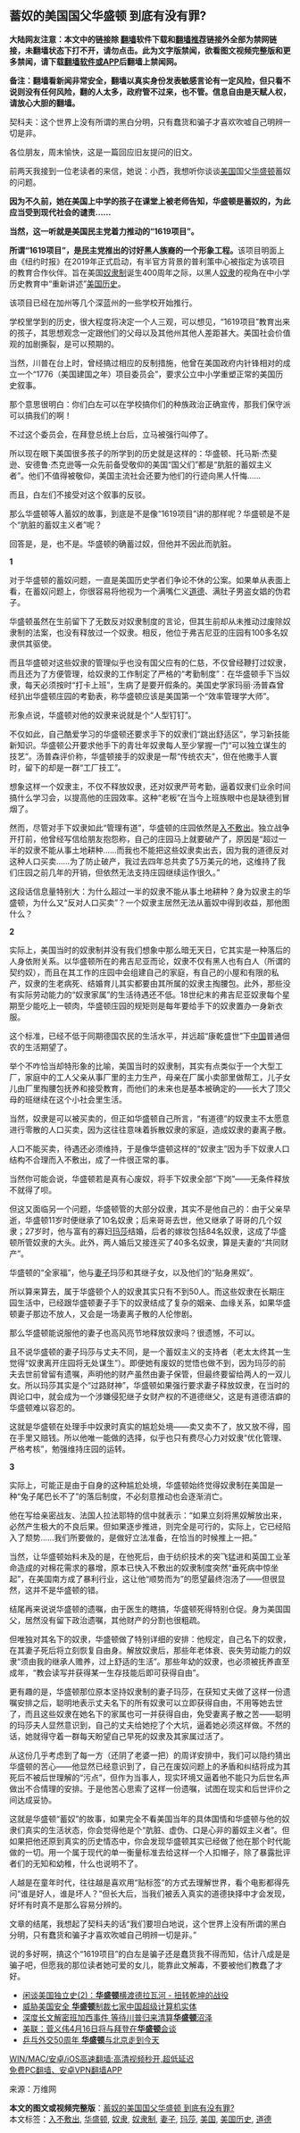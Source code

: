  <h2>蓄奴的美国国父华盛顿 到底有没有罪?</h2> <p class="notice"><b>大陆网友注意：本文中的链接除 <a href="https://github.com/bannedbook/fanqiang" >翻墙</a>软件下载和<a href="https://github.com/killgcd/justmysocks/blob/master/README.md">翻墙推荐</a>链接外全部为禁网链接，未翻墙状态下打不开，请勿点击。此为文字版禁闻，欲看图文视频完整版和更多禁闻，请下载<a href="https://github.com/bannedbook/fanqiang">翻墙软件或APP</a>后翻墙上禁闻网。</p><p>备注：翻墙看新闻非常安全，翻墙以真实身份发表敏感言论有一定风险，但只看不说则没有任何风险，翻的人太多，政府管不过来，也不管。信息自由是天赋人权，请放心大胆的翻墙。</b></p>  <div class="entry"> <p>契科夫：这个世界上没有所谓的黑白分明，只有蠢货和骗子才喜欢吹嘘自己明辨一切是非。</p> <p>各位朋友，周末愉快，这是一篇回应旧友提问的旧文。</p> <p>前两天我接到一位老读者的来信，她说：小西，我想听你谈谈<a href="https://www.bannedbook.org/bnews/tag/%e7%be%8e%e5%9b%bd/" class="st_tag internal_tag" rel="tag" title="标签 美国 下的日志">美国</a>国父<a href="https://www.bannedbook.org/bnews/tag/%e5%8d%8e%e7%9b%9b%e9%a1%bf/" class="st_tag internal_tag" rel="tag" title="标签 华盛顿 下的日志">华盛顿</a>蓄奴的问题。</p> <p><strong>因为不久前，她在美国上中学的孩子在课堂上被老师告知，华盛顿是蓄奴的，为此应当受到现代社会的谴责……</strong></p> <p><strong>当然，这一听就是美国民主党着力推动的“1619项目”</strong><strong>。</strong></p> <p><strong>所谓“1619项目”，是民主党推出的讨好黑人族裔的一个形象工程。</strong>该项目明面上由《纽约时报》在2019年正式启动，有半官方背景的普利策中心被指定为该项目的教育合作伙伴。旨在美国<a href="https://www.bannedbook.org/bnews/tag/%E5%A5%B4%E9%9A%B6%E5%88%B6/" class="st_tag internal_tag" rel="tag" title="标签 奴隶制 下的日志">奴隶制</a>诞生400周年之际，以黑人<a href="https://www.bannedbook.org/bnews/tag/%e5%a5%b4%e9%9a%b6/" class="st_tag internal_tag" rel="tag" title="标签 奴隶 下的日志">奴隶</a>的视角在中小学历史教育中“重新讲述”<a href="https://www.bannedbook.org/bnews/tag/%E7%BE%8E%E5%9B%BD%E5%8E%86%E5%8F%B2/" class="st_tag internal_tag" rel="tag" title="标签 美国历史 下的日志">美国历史</a>。</p> <p>该项目已经在加州等几个深蓝州的一些学校开始推行。</p> <p>学校里学到的历史，很大程度将决定一个人三观，可以想见，“1619项目”教育出来的孩子，其思想观念一定跟他们的父母以及其他州其他人差距甚大。美国社会价值观的加剧撕裂，是可以预期的。</p> <p>当然，川普在台上时，曾经搞过相应的反制措施，他曾在美国政府内针锋相对的成立一个“1776（美国建国之年）项目委员会”，要求公立中小学重塑正常的美国历史叙事。</p> <p>那个意思很明白：你们白左可以在学校搞你们的种族政治正确宣传，那我们保守派可以搞我们的啊！</p> <p>不过这个委员会，在拜登总统上台后，立马被强行叫停了。</p> <p>所以现在眼下美国很多孩子的所学到的历史就是这样的：华盛顿、托马斯·杰斐逊、安德鲁·杰克逊等一众先前备受敬仰的美国“国父们”都是“肮脏的蓄奴主义者”。他们不值得被敬仰，美国主流社会还要为他们的行迹向黑人忏悔……</p>  <p>而且，白左们不接受对这个叙事的反驳。</p> <p>那么华盛顿等人蓄奴的故事，到底是不是像“1619项目”讲的那样呢？华盛顿是不是个“肮脏的蓄奴主义者”呢？</p> <p>回答是，是，也不是。华盛顿的确蓄过奴，但他并不因此而肮脏。</p> <p><strong>1</strong></p> <p>对于华盛顿的蓄奴问题，一直是美国历史学者们争论不休的公案。如果单从表面上看，在蓄奴问题上，你很容易将他视为一个满嘴仁义<a href="https://www.bannedbook.org/bnews/tag/%e9%81%93%e5%be%b7/" class="st_tag internal_tag" rel="tag" title="标签 道德 下的日志">道德</a>、满肚子男盗女娼的伪君子。</p> <p>华盛顿虽然在生前留下了无数反对奴隶制度的言论，但其生前却从未推动过废除奴隶制的法案，也没有释放过一个奴隶。相反，他位于弗吉尼亚的庄园有100多名奴隶供其驱使。</p> <p>而且华盛顿对这些奴隶的管理似乎也没有国父应有的仁慈，不仅曾经鞭打过奴隶，而且还为了方便管理，给奴隶的工作制定了严格的“考勤制度”：在华盛顿手下当奴隶，每天必须按时“打卡上班”，生病了是要开假条的。美国史学家玛丽·汤普森曾经扒出华盛顿庄园的考勤表，称华盛顿应该是美国第一个“效率管理学大师”。</p> <p>形象点说，华盛顿对他的奴隶来说就是个“人型钉钉”。</p> <p>不仅如此，自己酷爱学习的华盛顿还要求手下的奴隶们“跳出舒适区”，学习新技能新知识。华盛顿公开要求他手下的青壮年奴隶每人至少掌握一门“可以独立谋生的技艺”。汤普森评价称，华盛顿接手的奴隶是一帮“传统农夫”，但在他撒手人寰时，留下的却是一群“工厂技工”。</p> <p>想象这样一个奴隶主，不仅不释放奴隶，还对奴隶严苛考勤，逼着奴隶们业余时间搞什么学习会，以提高他的庄园效率。这种“老板”在当今上班族眼中也是缺德到冒烟了。</p> <p>然而，尽管对手下奴隶如此“管理有道”，华盛顿的庄园依然是<a href="https://www.bannedbook.org/bnews/tag/%E5%85%A5%E4%B8%8D%E6%95%B7%E5%87%BA/" class="st_tag internal_tag" rel="tag" title="标签 入不敷出 下的日志">入不敷出</a>。独立战争开打前，他曾经写信给朋友抱怨称，自己的庄园马上就要破产了，原因是“超过一半的奴隶不能从事土地耕种……而我也不能把这些奴隶卖出去，因为我的道德反对这种人口买卖……为了防止破产，我过去四年总共卖了5万美元的地，这维持了我们庄园之前几年的开销，但依然无法支持庄园继续运作很久。”</p> <p>这段话信息量特别大：为什么超过一半的奴隶不能从事土地耕种？身为奴隶主的华盛顿，为什么又“反对人口买卖”？一个奴隶主居然无法从蓄奴中得到收益，那他图什么？</p>  <p><strong>2</strong></p> <p>实际上，美国当时的奴隶制并没有我们想象中那么暗无天日，它其实是一种落后的人身依附关系。以华盛顿所在的弗吉尼亚而论，奴隶不仅有黑人也有白人（所谓的契约奴），而且在其工作的庄园中会组建自己的家庭，有自己的小屋和有限的私产，奴隶的生老病死、结婚育儿其实都要由其所属的奴隶主掏腰包。此外，那些没有实际劳动能力的“奴隶家属”的生活待遇还不低。18世纪末的弗吉尼亚奴隶每个星期至少能吃上一顿肉，华盛顿庄园的规矩则是每年要给手下的奴隶置办一身新衣服。</p> <p>这个标准，已经不低于同期德国农民的生活水平，并远超“康乾盛世”下<span class='wp_keywordlink_affiliate'><a href="https://www.bannedbook.org/" title="中国" target="_blank">中国</a></span>普通佃农的生活期望了。</p> <p>举个不咋恰当却特形象的比喻，美国当时的奴隶制，其实有点类似于一个大型工厂，家庭中的工人父亲从事厂里的主力生产，母亲在厂属小卖部里做帮工，儿子女儿由厂里掏腰包抚养和接受教育，而他们的未来也是基本被确定的——长大了顶父母的班继续在这个小社会里生活。</p> <p>当然，奴隶是可以被买卖的，但正如华盛顿自己所言，“有道德”的奴隶主不太愿意进行零散的人口买卖，因为这往往意味着拆散奴隶的家庭，造成奴隶的妻离子散。</p> <p>人口不能买卖，待遇还必须维持，于是像华盛顿这样的“奴隶主”因为手下奴隶人口结构不合理而入不敷出，成了一件很正常的事。</p> <p>当然你可能会说，华盛顿若是真有心废奴，将手下奴隶全部“下岗”——无条件释放不就得了呗。</p> <p>但这又面临另一个问题，华盛顿管的大部分奴隶，其实不是他自己的：由于父亲早逝，华盛顿11岁时便继承了10名奴隶；后来哥哥去世，他又继承了哥哥的几个奴隶；27岁时，他与富有的寡妇<a href="https://www.bannedbook.org/bnews/tag/%e7%8e%9b%e8%8e%8e/" class="st_tag internal_tag" rel="tag" title="标签 玛莎 下的日志">玛莎</a>结婚，后者的嫁妆包括84名奴隶，这成了华盛顿所管奴隶的大头。此外，两人婚后又接连买了40多名奴隶，算是夫妻的“共同财产”。</p> <p>华盛顿的“全家福”，他与<a href="https://www.bannedbook.org/bnews/tag/%e5%a6%bb%e5%ad%90/" class="st_tag internal_tag" rel="tag" title="标签 妻子 下的日志">妻子</a>玛莎和其继子女，以及他们的“贴身黑奴”。</p> <p>所以算来算去，属于华盛顿个人的奴隶其实只有不到50人。而这些奴隶在长期庄园生活中，已经跟华盛顿妻子手下的奴隶结成了复杂的姻亲、血缘关系，如果华盛顿妻子那边不放人，又会是一场妻离子散的人伦惨剧。</p> <p>那么华盛顿能说服他的妻子也高风亮节地释放奴隶吗？很遗憾，不可以。</p> <p>且不说华盛顿的妻子玛莎与丈夫不同，是一个蓄奴主义的支持者（老太太终其一生觉得“奴隶离开庄园将无处谋生”）。即便她有废奴的觉悟也做不到，因为玛莎的前夫去世前曾留有遗嘱，声明他的财产虽然由妻子保管，但最终要留给两人的一双儿女。所以玛莎其实是个“过路财神”，华盛顿如果强行要求妻子释放奴隶，在当时的舆论口中，就会成为一个涉嫌侵犯继子女财产权的不道德继父，这是有道德洁癖的华盛顿难以容忍的。</p>  <p>这就是华盛顿在处理手中奴隶时真实的尴尬处境——卖又卖不了，放又放不得，囤在手里又赔钱。所以他唯一能做的选择，似乎也只有费尽心力对奴隶“优化管理、严格考核”，勉强维持庄园的运转。</p> <p><strong>3</strong></p> <p>实际上，可能正是由于自身的这种尴尬处境，华盛顿始终觉得奴隶制在美国是一种“兔子尾巴长不了”的落后制度，不必刻意推动也会逐渐消亡。</p> <p>他在写给亲密战友、法国人拉法耶特的信中就表示：“如果立刻将黑奴解放出来，必然产生极大的不良后果。但如果逐步推进，则完全是可行的，实际上，它已经陷入了颓势……我们所要做的，是做好立法准备，在恰当的时候推上一把。”</p> <p>当然，让华盛顿始料未及的是，在他死后，由于纺织技术的突飞猛进和英国工业革命造成的对棉花需求的暴增，原本已快入不敷出的奴隶制度突然“垂死病中惊坐起”，在美国南方成了暴利行业，这让他“顺势而为”的愿望最终泡汤了——但很显然，这并不是华盛顿的错。</p> <p>结尾再来说说华盛顿的遗嘱，由于医生的瞎搞，华盛顿死得特别仓促。身为美国国父，居然没有留下政治遗嘱，其他财产的分割也很粗疏。</p> <p>但唯独对其名下的奴隶，华盛顿做了特别详细的安排：他规定，自己名下的奴隶，在其妻子死后将立刻恢复自由身。解放奴隶后，那些年老体衰、丧失劳动能力的奴隶“须由我的继承人赡养，过上舒适的生活”。那些年幼的奴隶，也必须被抚养直至成年，“教会读写并获得某一生存技能后即可获得自由”。</p> <p>更有趣的是，华盛顿那位原本坚持奴隶制的妻子玛莎，在获知丈夫做了这样一份遗嘱安排之后，聪明地表示丈夫名下的所有奴隶可以立即获得自由，不用等她去世了，而且这些奴隶在她名下的家属也可一并获得自由，免受妻离子散之苦——聪明的玛莎夫人显然意识到，自己的丈夫给她挖了个大坑，逼着她必须这样做。不然的话，她就得守着一群每天盼望自己早死的奴隶及其家属过活了。</p> <p>从这份几乎考虑到了每一方（还阴了老婆一把）的周详安排中，我们可以隐约猜出华盛顿的苦心——他显然已经意识到了，自己在废奴问题上的矛盾和纠结将成为其死后不被后世理解的“污点”，但作为当事人，现实环境又逼着他不能只为后世名声做出不合情理的安排。于是他苦心思索了这样一份遗嘱，试图在现实和后世评价之间达成妥协。</p> <p>这就是华盛顿“蓄奴”的故事，如果完全不看美国当年的具体国情和华盛顿与他的奴隶们真实的生活状态，你会觉得他是个“肮脏、虚伪、口是心非的蓄奴主义者”。但如果把他还原到真实的历史情态中，你会发现华盛顿其实已经做了他在那个时代能做的一切。用一个属于现代的单一衡量标准去给这样一个人扣帽子，除了暴露批评者们的无知和幼稚，什么也说明不了。</p> <p>人越是在童年时代，往往越是喜欢用“贴标签”的方式去理解世界，看个电影都得先问“谁是好人，谁是坏人？”但长大后，当我们被丢入真实的道德抉择中才会发现，好坏有时真不是那么容易分辨的。</p> <p>文章的结尾，我想起了契科夫的话“我们要坦白地说，这个世界上没有所谓的黑白分明，只有蠢货和骗子才喜欢吹嘘自己明辨一切是非。”</p>  <p>说的多好啊，搞这个“1619项目”的白左是骗子还是蠢货我不得而知，估计八成是是骗子吧，但愿我的那位读者她可爱的女儿，能靠此文解毒，不要被他们教蠢了才好。</p> <ul class='op-related-articles' title='相关阅读'> <li><a href='https://www.bannedbook.org/bnews/comments/20210410/1523265.html' target='_blank'>闲谈美国独立史(2)：<b>华盛顿</b>横渡德拉瓦河 - 扭转乾坤的战役</a></li> <li><a href='https://www.bannedbook.org/bnews/headline/20210409/1522538.html' target='_blank'>威胁美国安全 <b>华盛顿</b>制裁七家中国超级计算机实体</a></li> <li><a href='https://www.bannedbook.org/bnews/worldnews/usa/20210407/1521093.html' target='_blank'>深度长文解密班加西事件 等待川普归来清算<b>华盛顿</b>沼泽</a></li> <li><a href='https://www.bannedbook.org/bnews/worldnews/usa/20210406/1520283.html' target='_blank'>美联：菅义伟4月16日将与拜登在<b>华盛顿</b>会谈</a></li> <li><a href='https://www.bannedbook.org/bnews/worldnews/usa/20210406/1520260.html' target='_blank'>乒乓外交50周年 <b>华盛顿</b>与北京走到今天</a></li> </ul> <p class="texttj"> <a href="https://github.com/bannedbook/fanqiang/wiki/V2ray%E6%9C%BA%E5%9C%BA" target="_blank">WIN/MAC/安卓/iOS高速翻墙:高清视频秒开,超低延迟</a><br/> <a href="https://github.com/bannedbook/fanqiang/wiki/%E7%A6%81%E9%97%BB%E7%BD%91%E5%AE%89%E5%8D%93%E7%BF%BB%E5%A2%99%E6%96%B0%E9%97%BBAPP" target="_blank">免费PC翻墙、安卓VPN翻墙APP</a></p><p> 来源：万维网 </p><a name='sharetosocial'></a>       <div><b>本文的图文或视频完整版</b>：<a href='https://www.bannedbook.org/bnews/comments/20210411/1523879.html'>蓄奴的美国国父华盛顿 到底有没有罪?</a></div>  </div><!--END ENTRY--> <div class="postfooter"> <div>本文标签：<a href="https://www.bannedbook.org/bnews/tag/%E5%85%A5%E4%B8%8D%E6%95%B7%E5%87%BA/" rel="tag">入不敷出</a>, <a href="https://www.bannedbook.org/bnews/tag/%e5%8d%8e%e7%9b%9b%e9%a1%bf/" rel="tag">华盛顿</a>, <a href="https://www.bannedbook.org/bnews/tag/%e5%a5%b4%e9%9a%b6/" rel="tag">奴隶</a>, <a href="https://www.bannedbook.org/bnews/tag/%E5%A5%B4%E9%9A%B6%E5%88%B6/" rel="tag">奴隶制</a>, <a href="https://www.bannedbook.org/bnews/tag/%e5%a6%bb%e5%ad%90/" rel="tag">妻子</a>, <a href="https://www.bannedbook.org/bnews/tag/%e7%8e%9b%e8%8e%8e/" rel="tag">玛莎</a>, <a href="https://www.bannedbook.org/bnews/tag/%e7%be%8e%e5%9b%bd/" rel="tag">美国</a>, <a href="https://www.bannedbook.org/bnews/tag/%E7%BE%8E%E5%9B%BD%E5%8E%86%E5%8F%B2/" rel="tag">美国历史</a>, <a href="https://www.bannedbook.org/bnews/tag/%e9%81%93%e5%be%b7/" rel="tag">道德</a></div>  </div><!--END POSTFOOTER--> 